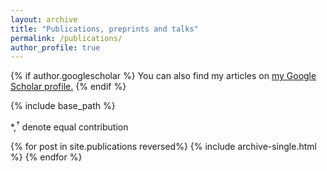 ```yaml
---
layout: archive
title: "Publications, preprints and talks"
permalink: /publications/
author_profile: true
---
```


{% if author.googlescholar %}
  You can also find my articles on <u><a href="{{author.googlescholar}}">my Google Scholar profile</a>.</u>
{% endif %}

{% include base_path %}

<p>&#42;,<sup>&#8224;</sup> denote equal contribution</p>

{% for post in site.publications reversed%}
  {% include archive-single.html %}
{% endfor %}
